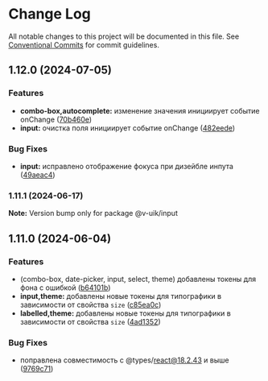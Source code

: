 # Change Log

All notable changes to this project will be documented in this file.
See [Conventional Commits](https://conventionalcommits.org) for commit guidelines.

## 1.12.0 (2024-07-05)


### Features

* **combo-box,autocomplete:** изменение значения инициирует событие onChange ([70b460e](#))
* **input:** очистка поля инициирует событие onChange ([482eede](#))


### Bug Fixes

* **input:** исправлено отображение фокуса при дизейбле инпута ([49aeac4](#))



### 1.11.1 (2024-06-17)

**Note:** Version bump only for package @v-uik/input





## 1.11.0 (2024-06-04)


### Features

* (combo-box, date-picker, input, select, theme) добавлены токены для фона с ошибкой ([b64101b](#))
* **input,theme:** добавлены новые токены для типографики в зависимости от свойства `size` ([c85ea0c](#))
* **labelled,theme:** добавлены новые токены для типографики в зависимости от свойства `size` ([4ad1352](#))


### Bug Fixes

* поправлена совместимость с @types/react@18.2.43 и выше ([9769c71](#))
